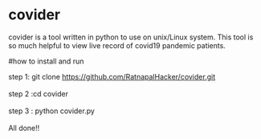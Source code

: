 # covider
covider is a tool written in python to use on unix/Linux system.
This tool is so much helpful to view live record of covid19 pandemic patients. 

#how to install and run

step 1: git clone https://github.com/RatnapalHacker/covider.git 
<br><br>
step 2 :cd covider
<br><br>
step 3 : python covider.py
<br><br>
All done!! 
